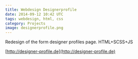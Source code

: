 ```yaml
---
title: Webdesign Designerprofile
date: 2014-09-12 10:42 UTC
tags: webdesign, html, css
category: Projects
image: designerprofile.png
---
```


Redesign of the form designer profiles page. HTML+SCSS+JS

<span class="entypo-address"></span>[http://designer-profile.de](http://designer-profile.de)
